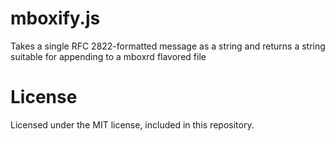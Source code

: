 mboxify.js
==========

Takes a single RFC 2822-formatted message as a string and returns a string suitable for appending to a mboxrd flavored file

License
=======

Licensed under the MIT license, included in this repository.
